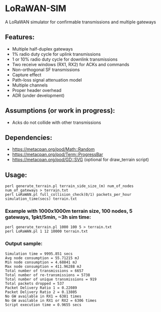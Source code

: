 # LoRaWAN-SIM
A LoRaWAN simulator for confirmable transmissions and multiple gateways

## Features:
- Multiple half-duplex gateways
- 1% radio duty cycle for uplink transmissions
- 1 or 10% radio duty cycle for downlink transmissions
- Two receive windows (RX1, RX2) for ACKs and commands
- Non-orthogonal SF transmissions
- Capture effect
- Path-loss signal attenuation model
- Multiple channels
- Proper header overhead
- ADR (under development)

## Assumptions (or work in progress):
- Acks do not collide with other transmissions

## Dependencies:
- https://metacpan.org/pod/Math::Random
- https://metacpan.org/pod/Term::ProgressBar
- https://metacpan.org/pod/GD::SVG (optional for draw_terrain script)

## Usage:
```
perl generate_terrain.pl terrain_side_size_(m) num_of_nodes num_of_gateways > terrain.txt
perl LoRaWAN.pl full_collision_check(0/1) packets_per_hour simulation_time(secs) terrain.txt
```

### Example with 1000x1000m terrain size, 100 nodes, 5 gateways, 1pkt/5min, ~3h sim time:
```
perl generate_terrain.pl 1000 100 5 > terrain.txt
perl LoRaWAN.pl 1 12 10000 terrain.txt
```

### Output sample:  
```
Simulation time = 9995.851 secs
Avg node consumption = 55.71215 mJ
Min node consumption = 4.68841 mJ
Max node consumption = 411.96288 mJ
Total number of transmissions = 6657
Total number of re-transmissions = 5738
Total number of unique transmissions = 919
Total packets dropped = 537
Packet Delivery Ratio 1 = 0.22089
Packet Delivery Ratio 2 = 0.13805
No GW available in RX1 = 6381 times
No GW available in RX1 or RX2 = 6306 times
Script execution time = 0.9655 secs  
```
